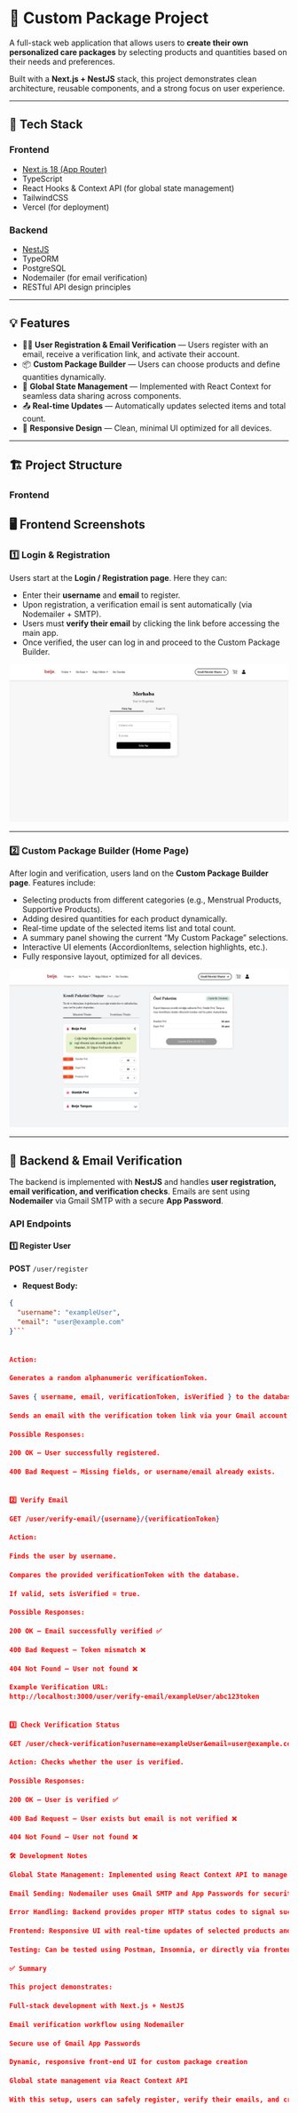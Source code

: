 # 🧃 Custom Package Project

A full-stack web application that allows users to **create their own personalized care packages** by selecting products and quantities based on their needs and preferences.

Built with a **Next.js + NestJS** stack, this project demonstrates clean architecture, reusable components, and a strong focus on user experience.

---

## 🚀 Tech Stack

### **Frontend**
- [Next.js 18 (App Router)](https://nextjs.org/docs/app)
- TypeScript
- React Hooks & Context API (for global state management)
- TailwindCSS
- Vercel (for deployment)

### **Backend**
- [NestJS](https://nestjs.com/)
- TypeORM
- PostgreSQL
- Nodemailer (for email verification)
- RESTful API design principles

---

## 💡 Features

- 🧑‍💻 **User Registration & Email Verification** — Users register with an email, receive a verification link, and activate their account.
- 📦 **Custom Package Builder** — Users can choose products and define quantities dynamically.
- 🧠 **Global State Management** — Implemented with React Context for seamless data sharing across components.
- 📤 **Real-time Updates** — Automatically updates selected items and total count.
- 💅 **Responsive Design** — Clean, minimal UI optimized for all devices.

---

## 🏗️ Project Structure

### **Frontend**



## 🖥️ Frontend Screenshots

### 1️⃣ Login & Registration

Users start at the **Login / Registration page**. Here they can:

- Enter their **username** and **email** to register.
- Upon registration, a verification email is sent automatically (via Nodemailer + SMTP).
- Users must **verify their email** by clicking the link before accessing the main app.
- Once verified, the user can log in and proceed to the Custom Package Builder.

![Login / Registration Page](readme-assets/login.png)

---

### 2️⃣ Custom Package Builder (Home Page)

After login and verification, users land on the **Custom Package Builder page**. Features include:

- Selecting products from different categories (e.g., Menstrual Products, Supportive Products).
- Adding desired quantities for each product dynamically.
- Real-time update of the selected items list and total count.
- A summary panel showing the current “My Custom Package” selections.
- Interactive UI elements (AccordionItems, selection highlights, etc.).
- Fully responsive layout, optimized for all devices.

![Home Page / Custom Package Builder](readme-assets/homepage.png)



---

## 🔧 Backend & Email Verification

The backend is implemented with **NestJS** and handles **user registration, email verification, and verification checks**. Emails are sent using **Nodemailer** via Gmail SMTP with a secure **App Password**.  

### **API Endpoints**

#### 1️⃣ Register User

**POST** `/user/register`

- **Request Body:**
```json
{
  "username": "exampleUser",
  "email": "user@example.com"
}```


Action:

Generates a random alphanumeric verificationToken.

Saves { username, email, verificationToken, isVerified } to the database (isVerified is initially false).

Sends an email with the verification token link via your Gmail account using App Password.

Possible Responses:

200 OK — User successfully registered.

400 Bad Request — Missing fields, or username/email already exists.


2️⃣ Verify Email

GET /user/verify-email/{username}/{verificationToken}

Action:

Finds the user by username.

Compares the provided verificationToken with the database.

If valid, sets isVerified = true.

Possible Responses:

200 OK — Email successfully verified ✅

400 Bad Request — Token mismatch ❌

404 Not Found — User not found ❌

Example Verification URL:
http://localhost:3000/user/verify-email/exampleUser/abc123token


3️⃣ Check Verification Status

GET /user/check-verification?username=exampleUser&email=user@example.com

Action: Checks whether the user is verified.

Possible Responses:

200 OK — User is verified ✅

400 Bad Request — User exists but email is not verified ❌

404 Not Found — User not found ❌

🛠️ Development Notes

Global State Management: Implemented using React Context API to manage user selections across pages seamlessly.

Email Sending: Nodemailer uses Gmail SMTP and App Passwords for security. Emails are sent to any valid recipient, not limited to the developer’s email.

Error Handling: Backend provides proper HTTP status codes to signal success or failure for all user actions.

Frontend: Responsive UI with real-time updates of selected products and totals.

Testing: Can be tested using Postman, Insomnia, or directly via frontend UI.

✅ Summary

This project demonstrates:

Full-stack development with Next.js + NestJS

Email verification workflow using Nodemailer

Secure use of Gmail App Passwords

Dynamic, responsive front-end UI for custom package creation

Global state management via React Context API

With this setup, users can safely register, verify their emails, and create personalized care packages with instant feedback.



